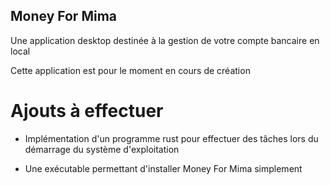 ## Money For Mima

Une application desktop destinée à la gestion de votre compte bancaire en local

Cette application est pour le moment en cours de création

# Ajouts à effectuer

 - Implémentation d'un programme rust pour effectuer des tâches lors du démarrage du système d'exploitation

 - Une exécutable permettant d'installer Money For Mima simplement
